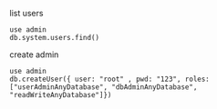list users
```
use admin
db.system.users.find()
```

create admin
```
use admin
db.createUser({ user: "root" , pwd: "123", roles: ["userAdminAnyDatabase", "dbAdminAnyDatabase", "readWriteAnyDatabase"]})
```
